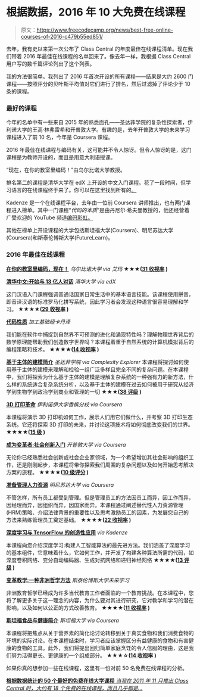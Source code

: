 # 根据数据，2016 年 10 大免费在线课程

> 原文：<https://www.freecodecamp.org/news/best-free-online-courses-of-2016-c479b55ed851/>

去年，我有史以来第一次公布了 Class Central 的年度最佳在线课程清单。现在我们带着 2016 年最佳在线课程的名单回来了。像去年一样，我根据 Class Central 用户写的数千篇评论列出了这个列表。

我的方法很简单。我列出了 2016 年首次开设的所有课程——结果是大约 2600 门课程——按照评分的贝叶斯平均值对它们进行了排名，然后过滤掉了评论少于 10 条的课程。

### 最好的课程

今年的名单中有一些来自 2015 年的熟悉面孔——圣达菲学院的复杂性探索者，伊利诺大学的王高·林弗雷希和开普敦大学。有趣的是，去年开普敦大学的未来学习课程进入了前 10 名，今年是 Coursera 课程。

2016 年最佳在线课程与编码有关，这可能并不令人惊讶。但令人惊讶的是，这门课程是为教师开设的，而且是用意大利语授课。

“现在，在你的教室里编码！”由乌尔比诺大学教授。

排名第二的课程是清华大学在 edX 上开设的中文入门课程。花了一段时间，但学习语言的在线课程终于来了。你可以在这里找到所有的[。](https://www.class-central.com/report/language-learning-moocs/)

Kadenze 是一个在线课程平台，去年由一位前 Coursera 讲师推出，也有两门课程进入榜单。其中一门课程“*代码的本质*”是由丹尼尔·希夫曼教授的，他还经营着广受欢迎的 YouTube 频道[编码彩虹。](https://www.youtube.com/user/shiffman)

其他在榜单上开设课程的大学包括斯坦福大学(Coursera)、明尼苏达大学(Coursera)和斯泰伦博斯大学(FutureLearn)。

### 2016 年最佳在线课程

[**在你的教室里编码，现在！**](https://www.class-central.com/mooc/5652/emma-coding-in-your-classroom-now)
*乌尔比诺大学 via 艾玛*
**★★★([31 收视率](https://www.class-central.com/mooc/5652/emma-coding-in-your-classroom-now#reviews) )**

[**清华中文:开始与 13 亿人对话**](https://www.class-central.com/mooc/5426/edx-tm01x-tsinghua-chinese-start-talking-with-1-3-billion-people)
*清华大学 via edX*

这门汉语入门课程强调普通话国家日常生活中的基本语言技能。该课程使用拼音，即音译汉语的标准罗马化拼写系统，因此学习者会发现这种语言很容易理解和学习。
**★★★★([29 收视率](https://www.class-central.com/mooc/5426/edx-tm01x-tsinghua-chinese-start-talking-with-1-3-billion-people#reviews) )**

[**代码性质**](https://www.class-central.com/mooc/3777/kadenze-the-nature-of-code)
*加工基础经卡丹泽*

我们能在软件中捕捉到自然界不可预测的进化和涌现特性吗？理解物理世界背后的数学原理能帮助我们创造数字世界吗？本课程着重于自然系统的计算机模拟背后的编程策略和技术。
**★★★★([14 收视率](https://www.class-central.com/mooc/3777/kadenze-the-nature-of-code#reviews) )**

[**基于主体的建模简介**](https://www.class-central.com/mooc/1193/complexity-explorer-agent-based-modeling-in-netlogo)
*圣达菲学院 via Complexity Explorer*
本课程将探讨如何使用基于主体的建模来理解和检验一组广泛多样且完全不同的复杂问题。在本课程中，我们将探索为什么基于主体的建模是理解复杂系统的一种强有力的新方法，什么样的系统适合复杂系统分析，以及基于主体的建模在过去如何被用于研究从经济学到生物学到政治学到商业和管理的一切
**★★★([38 评级](https://www.class-central.com/mooc/1193/complexity-explorer-agent-based-modeling-in-netlogo#reviews) )**

[**3D 打印革命**](https://www.class-central.com/mooc/5991/coursera-the-3d-printing-revolution)
*伊利诺伊大学香槟分校 via Coursera*

本课程将演示 3D 打印机如何工作，展示人们用它们做什么，并考察 3D 打印生态系统。它还将探索 3D 打印的未来，并讨论这项技术将如何彻底改变我们的世界。
**★★★★([15 级](https://www.class-central.com/mooc/5991/coursera-the-3d-printing-revolution#reviews) )**

[**成为变革者:社会创新入门**](https://www.class-central.com/mooc/6655/coursera-becoming-a-changemaker-introduction-to-social-innovation)
*开普敦大学 via Coursera*

无论你已经熟悉社会创新或社会企业家领域，为一个希望增加其社会影响的组织工作，还是刚刚起步，本课程将带你探索我们周围的复杂问题以及如何开始思考解决方案的旅程。
**★★★★([10 级评分](https://www.class-central.com/mooc/6655/coursera-becoming-a-changemaker-introduction-to-social-innovation#reviews) )**

[**准备管理人力资源**](https://www.class-central.com/mooc/5462/coursera-preparing-to-manage-human-resources)
*明尼苏达大学 via Coursera*

不管怎样，所有员工都受到管理。但是管理员工的方法因员工而异，因工作而异，因经理而异，因组织而异，因国家而异。本课程通过阐述替代性人力资源管理(HRM)策略、介绍法律背景的重要性以及思考激励员工的因素，为发展您自己的方法来熟练管理员工奠定基础。
**★★★★([22 收视率](https://www.class-central.com/mooc/5462/coursera-preparing-to-manage-human-resources#reviews) )**

[**深度学习与 TensorFlow 的创造性应用**](https://www.class-central.com/mooc/6679/kadenze-creative-applications-of-deep-learning-with-tensorflow)
*via Kadenze*

本课程向您介绍深度学习:构建人工智能算法的最先进方法。我们涵盖了深度学习的基本组件，它意味着什么，它如何工作，并开发了构建各种算法所需的代码，如深度卷积网络、变分自动编码器、生成对抗网络和递归神经网络
**★★★★([13 评级](https://www.class-central.com/mooc/6679/kadenze-creative-applications-of-deep-learning-with-tensorflow#reviews) )**

[**变革教学:一种非洲哲学方法**](https://www.class-central.com/mooc/6710/futurelearn-teaching-for-change-an-african-philosophical-approach)
*斯泰伦博斯大学未来学习*

非洲教育哲学已经成为许多当代教育工作者面临的一个教育挑战。在本课程中，您将了解更多关于这一理念的内容，为什么要对其进行研究，它对教学和学习的潜在影响，以及如何以公正的方式改善教育。
**★★★★([11 收视率](https://www.class-central.com/mooc/6710/futurelearn-teaching-for-change-an-african-philosophical-approach#reviews) )**

[**斯坦福食品与健康简介**](https://www.class-central.com/mooc/5057/coursera-stanford-introduction-to-food-and-health)
*斯坦福大学 via Coursera*

本课程将把焦点从关于营养素的简化论讨论转移到关于真实食物和我们消费食物的环境的实际讨论。在本课程结束时，学习者应该掌握区分有益健康的食物和有害健康的食物的工具。此外，我们将提出回归简单家庭烹饪的令人信服的理由，这是我们努力活得更长、更健康的一个组成部分。
**★★★☆([14 收视率](https://www.class-central.com/mooc/5057/coursera-stanford-introduction-to-food-and-health#reviews) )**

如果你真的想参加一些在线课程，这里有一份对前 50 名免费在线课程的分析。

[**根据数据统计的 50 个最好的免费在线大学课程**
*当我在 2011 年 11 月推出 Class Central 时，大约有 18 个免费的在线课程，而且几乎都是…*](https://www.freecodecamp.org/news/the-data-dont-lie-here-are-the-50-best-free-online-university-courses-of-all-time-b2d9a64edfac/)